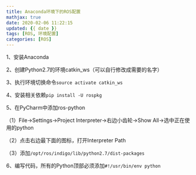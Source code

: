```yaml
---
title: Anaconda环境下的ROS配置
mathjax: true
date: 2020-02-06 11:22:15
updated: {{ date }}
tags: [ROS, 环境配置]
categories: [ROS]
---
```


1、安装Anaconda

2、创建Python2.7的环境catkin_ws（可以自行修改成需要的名字）

3、执行环境切换命令`source activate catkin_ws`

4、安装相关依赖`pip install -U rospkg`

5、在PyCharm中添加ros-python

（1）File->Settings->Project Interpreter->右边小齿轮->Show All->选中正在使用的python

（2）点击右边最下面的图标，打开Interpreter Path

（3）添加`/opt/ros/indigo/lib/python2.7/dist-packages`

6、编写代码，所有的Python顶部必须添加`#!/usr/bin/env python`